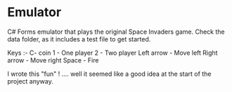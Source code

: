 # Emulator
C# Forms emulator that plays the original Space Invaders game.
Check the data folder, as it includes a test file to get started.

Keys :- 
C- coin
1 - One player
2 - Two player
Left arrow - Move left
Right arrow - Move right
Space - Fire

I wrote this "fun" ! .... well it seemed like a good idea at the start of the project anyway.
